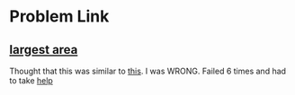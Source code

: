 # Problem Link

## [largest area](https://leetcode.com/problems/find-maximum-area-of-a-triangle/description/)
Thought that this was similar to [this](https://leetcode.com/problems/largest-triangle-area/description/). I was WRONG. Failed 6 times and had to take [help](https://leetcode.com/problems/find-maximum-area-of-a-triangle/solutions/6869811/slay-the-triangle-game-max-area-axis-aligned-edition/)
